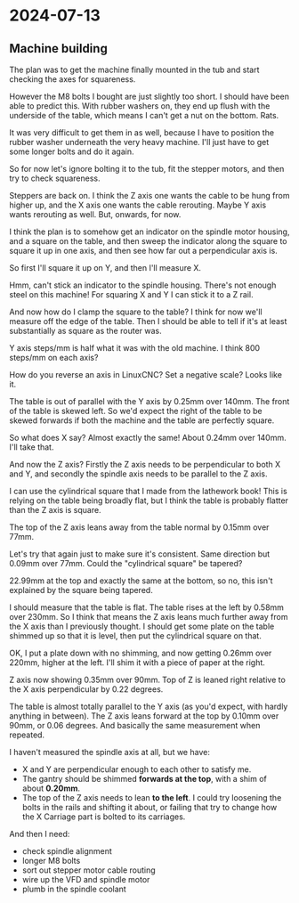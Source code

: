 # 2024-07-13

## Machine building

The plan was to get the machine finally mounted in the tub and start
checking the axes for squareness.

However the M8 bolts I bought are just slightly too short. I should
have been able to predict this. With rubber washers on, they end up flush
with the underside of the table, which means I can't get a nut on the bottom.
Rats.

It was very difficult to get them in as well, because I have to position
the rubber washer underneath the very heavy machine. I'll just have to get
some longer bolts and do it again.

So for now let's ignore bolting it to the tub, fit the stepper motors,
and then try to check squareness.

Steppers are back on. I think the Z axis one wants the cable to be hung from
higher up, and the X axis one wants the cable rerouting. Maybe Y axis wants
rerouting as well. But, onwards, for now.

I think the plan is to somehow get an indicator on the spindle motor
housing, and a square on the table, and then sweep the indicator along the
square to square it up in one axis, and then see how far out a perpendicular
axis is.

So first I'll square it up on Y, and then I'll measure X.

Hmm, can't stick an indicator to the spindle housing. There's not enough
steel on this machine! For squaring X and Y I can stick it to a Z rail.

And now how do I clamp the square to the table? I think for now we'll
measure off the edge of the table. Then I should be able to tell if it's
at least substantially as square as the router was.

Y axis steps/mm is half what it was with the old machine. I think 800
steps/mm on each axis?

How do you reverse an axis in LinuxCNC? Set a negative scale? Looks like it.

The table is out of parallel with the Y axis by 0.25mm over 140mm. The
front of the table is skewed left. So we'd expect the right of the table to be skewed forwards if both the machine and the table are perfectly square.

So what does X say? Almost exactly the same! About 0.24mm over 140mm.
I'll take that.

And now the Z axis? Firstly the Z axis needs to be perpendicular to both
X and Y, and secondly the spindle axis needs to be parallel to the Z axis.

I can use the cylindrical square that I made from the lathework book! This is
relying on the table being broadly flat, but I think the table is probably
flatter than the Z axis is square.

The top of the Z axis leans away from the table normal by 0.15mm over 77mm.

Let's try that again just to make sure it's consistent. Same direction
but 0.09mm over 77mm. Could the "cylindrical square" be tapered?

22.99mm at the top and exactly the same at the bottom, so no, this isn't
explained by the square being tapered.

I should measure that the table is flat. The table rises at the left
by 0.58mm over 230mm. So I think that means the Z axis leans much further away
from the X axis than I previously thought. I should get some plate
on the table shimmed up so that it is level, then put the cylindrical
square on that.

OK, I put a plate down with no shimming, and now getting 0.26mm over 220mm,
higher at the left. I'll shim it with a piece of paper at the right.

Z axis now showing 0.35mm over 90mm. Top of Z is leaned right relative to
the X axis perpendicular by 0.22 degrees.

The table is almost totally parallel to the Y axis (as you'd expect, with hardly
anything in between). The Z axis leans forward at the top by 0.10mm over 90mm,
or 0.06 degrees. And basically the same measurement when repeated.

I haven't measured the spindle axis at all, but we have:

 * X and Y are perpendicular enough to each other to satisfy me.
 * The gantry should be shimmed **forwards at the top**, with a shim of about **0.20mm**.
 * The top of the Z axis needs to lean **to the left**. I could try loosening the bolts in the rails and shifting it about, or failing that try to change how the X Carriage part is bolted to its carriages.

And then I need:

 * check spindle alignment
 * longer M8 bolts
 * sort out stepper motor cable routing
 * wire up the VFD and spindle motor
 * plumb in the spindle coolant
